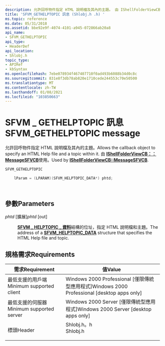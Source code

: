 ```yaml
---
description: 允許回呼物件指定 HTML 說明檔及其內的主題。 由 IShellFolderViewCB：： MessageSFVCB 使用。
title: 'SFVM_GETHELPTOPIC 訊息 (Shlobj.h .h) '
ms.topic: reference
ms.date: 05/31/2018
ms.assetid: bbe92e9f-4074-4101-a945-072866ab20a8
api_name:
- SFVM_GETHELPTOPIC
api_type:
- HeaderDef
api_location:
- Shlobj.h
topic_type:
- APIRef
- kbSyntax
ms.openlocfilehash: 7ebe078934f467407710f0ad493b6088b34d0c8c
ms.sourcegitcommit: 831e8f3db78ab820e1710cede244553c70e50500
ms.translationtype: MT
ms.contentlocale: zh-TW
ms.lasthandoff: 01/08/2021
ms.locfileid: "103850663"
---
```

# <a name="sfvm_gethelptopic-message"></a><span data-ttu-id="0a321-104">SFVM \_ GETHELPTOPIC 訊息</span><span class="sxs-lookup"><span data-stu-id="0a321-104">SFVM\_GETHELPTOPIC message</span></span>

<span data-ttu-id="0a321-105">允許回呼物件指定 HTML 說明檔及其內的主題。</span><span class="sxs-lookup"><span data-stu-id="0a321-105">Allows the callback object to specify an HTML Help file and a topic within it.</span></span> <span data-ttu-id="0a321-106">由 [**IShellFolderViewCB：： MessageSFVCB**](/windows/win32/api/shlobj_core/nf-shlobj_core-ishellfolderviewcb-messagesfvcb)使用。</span><span class="sxs-lookup"><span data-stu-id="0a321-106">Used by [**IShellFolderViewCB::MessageSFVCB**](/windows/win32/api/shlobj_core/nf-shlobj_core-ishellfolderviewcb-messagesfvcb).</span></span>


```C++
SFVM_GETHELPTOPIC 

    lParam = (LPARAM)(SFVM_HELPTOPIC_DATA*) phtd;

            
```



## <a name="parameters"></a><span data-ttu-id="0a321-107">參數</span><span class="sxs-lookup"><span data-stu-id="0a321-107">Parameters</span></span>

<dl> <dt>

<span data-ttu-id="0a321-108">*phtd* \[擴展\]</span><span class="sxs-lookup"><span data-stu-id="0a321-108">*phtd* \[out\]</span></span>
</dt> <dd>

<span data-ttu-id="0a321-109">[**SFVM \_ HELPTOPIC \_ 資料**](/windows/desktop/api/shlobj_core/ns-shlobj_core-sfvm_helptopic_data)結構的位址，指定 HTML 說明檔和主題。</span><span class="sxs-lookup"><span data-stu-id="0a321-109">The address of a [**SFVM\_HELPTOPIC\_DATA**](/windows/desktop/api/shlobj_core/ns-shlobj_core-sfvm_helptopic_data) structure that specifies the HTML Help file and topic.</span></span>

</dd> </dl>

## <a name="requirements"></a><span data-ttu-id="0a321-110">規格需求</span><span class="sxs-lookup"><span data-stu-id="0a321-110">Requirements</span></span>



| <span data-ttu-id="0a321-111">需求</span><span class="sxs-lookup"><span data-stu-id="0a321-111">Requirement</span></span> | <span data-ttu-id="0a321-112">值</span><span class="sxs-lookup"><span data-stu-id="0a321-112">Value</span></span> |
|-------------------------------------|-------------------------------------------------------------------------------------|
| <span data-ttu-id="0a321-113">最低支援的用戶端</span><span class="sxs-lookup"><span data-stu-id="0a321-113">Minimum supported client</span></span><br/> | <span data-ttu-id="0a321-114">Windows 2000 Professional \[僅限傳統型應用程式\]</span><span class="sxs-lookup"><span data-stu-id="0a321-114">Windows 2000 Professional \[desktop apps only\]</span></span><br/>                          |
| <span data-ttu-id="0a321-115">最低支援的伺服器</span><span class="sxs-lookup"><span data-stu-id="0a321-115">Minimum supported server</span></span><br/> | <span data-ttu-id="0a321-116">Windows 2000 Server \[僅限傳統型應用程式\]</span><span class="sxs-lookup"><span data-stu-id="0a321-116">Windows 2000 Server \[desktop apps only\]</span></span><br/>                                |
| <span data-ttu-id="0a321-117">標頭</span><span class="sxs-lookup"><span data-stu-id="0a321-117">Header</span></span><br/>                   | <dl> <span data-ttu-id="0a321-118"><dt>Shlobj.h。h</dt></span><span class="sxs-lookup"><span data-stu-id="0a321-118"><dt>Shlobj.h</dt></span></span> </dl> |



 

 
